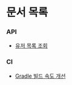 # 문서 목록

### API

- [유저 목록 조회](api/get-user.adoc)

### CI

- [Gradle 빌드 속도 개선](ci/Gradle_빌드_속도_개선.md)
